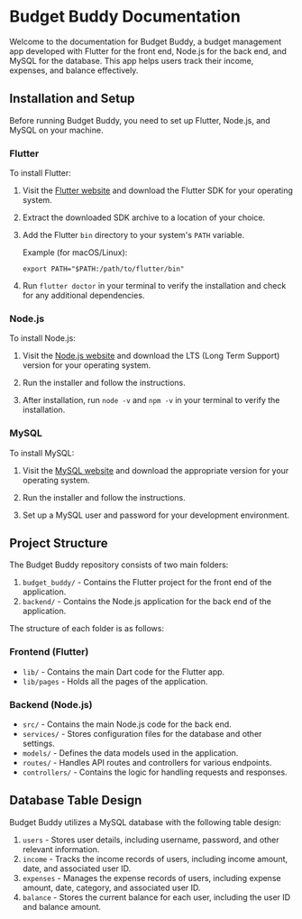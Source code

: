 # Budget Buddy Documentation

Welcome to the documentation for Budget Buddy, a budget management app developed with Flutter for the front end, Node.js for the back end, and MySQL for the database. This app helps users track their income, expenses, and balance effectively.

## Installation and Setup

Before running Budget Buddy, you need to set up Flutter, Node.js, and MySQL on your machine.

### Flutter

To install Flutter:

1. Visit the [Flutter website](https://flutter.dev/) and download the Flutter SDK for your operating system.

2. Extract the downloaded SDK archive to a location of your choice.

3. Add the Flutter `bin` directory to your system's `PATH` variable.

   Example (for macOS/Linux):
   ```
   export PATH="$PATH:/path/to/flutter/bin"
   ```

4. Run `flutter doctor` in your terminal to verify the installation and check for any additional dependencies.

### Node.js

To install Node.js:

1. Visit the [Node.js website](https://nodejs.org/) and download the LTS (Long Term Support) version for your operating system.

2. Run the installer and follow the instructions.

3. After installation, run `node -v` and `npm -v` in your terminal to verify the installation.

### MySQL

To install MySQL:

1. Visit the [MySQL website](https://www.mysql.com/) and download the appropriate version for your operating system.

2. Run the installer and follow the instructions.

3. Set up a MySQL user and password for your development environment.

## Project Structure

The Budget Buddy repository consists of two main folders:

1. `budget_buddy/` - Contains the Flutter project for the front end of the application.
2. `backend/` - Contains the Node.js application for the back end of the application.

The structure of each folder is as follows:

### Frontend (Flutter)

- `lib/` - Contains the main Dart code for the Flutter app.
- `lib/pages` - Holds all the pages of the application.

### Backend (Node.js)

- `src/` - Contains the main Node.js code for the back end.
- `services/` - Stores configuration files for the database and other settings.
- `models/` - Defines the data models used in the application.
- `routes/` - Handles API routes and controllers for various endpoints.
- `controllers/` - Contains the logic for handling requests and responses.

## Database Table Design

Budget Buddy utilizes a MySQL database with the following table design:

1. `users` - Stores user details, including username, password, and other relevant information.
2. `income` - Tracks the income records of users, including income amount, date, and associated user ID.
3. `expenses` - Manages the expense records of users, including expense amount, date, category, and associated user ID.
4. `balance` - Stores the current balance for each user, including the user ID and balance amount.
